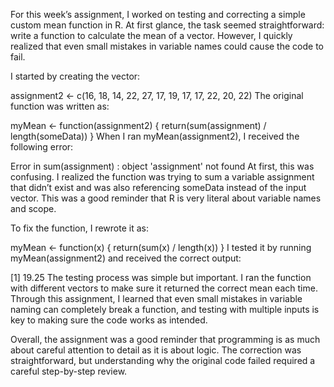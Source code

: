 For this week’s assignment, I worked on testing and correcting a simple custom mean function in R. At first glance, the task seemed straightforward: write a function to calculate the mean of a vector. However, I quickly realized that even small mistakes in variable names could cause the code to fail.

I started by creating the vector:

assignment2 <- c(16, 18, 14, 22, 27, 17, 19, 17, 17, 22, 20, 22)
The original function was written as:

myMean <- function(assignment2) {
  return(sum(assignment) / length(someData))
}
When I ran myMean(assignment2), I received the following error:

Error in sum(assignment) : object 'assignment' not found
At first, this was confusing. I realized the function was trying to sum a variable assignment that didn’t exist and was also referencing someData instead of the input vector. This was a good reminder that R is very literal about variable names and scope.

To fix the function, I rewrote it as:

myMean <- function(x) {
  return(sum(x) / length(x))
}
I tested it by running myMean(assignment2) and received the correct output:

[1] 19.25
The testing process was simple but important. I ran the function with different vectors to make sure it returned the correct mean each time. Through this assignment, I learned that even small mistakes in variable naming can completely break a function, and testing with multiple inputs is key to making sure the code works as intended.


Overall, the assignment was a good reminder that programming is as much about careful attention to detail as it is about logic. The correction was straightforward, but understanding why the original code failed required a careful step-by-step review.
